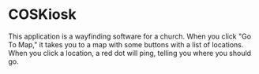 # COSKiosk

This application is a wayfinding software for a church. When you click "Go To Map," it takes you to a map with some buttons
with a list of locations. When you click a location, a red dot will ping, telling you where you should go.
